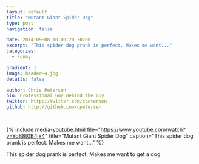```yaml
---
layout: default
title: "Mutant Giant Spider Dog"
type: post
navigation: false

date: 2014-09-08 10:00:20 -0700
excerpt: "This spider dog prank is perfect. Makes me want..."
categories:
  - Funny

gradient: 1
image: header-4.jpg
details: false

author: Chris Petersen
bio: Professional Guy Behind the Guy
twitter: http://twitter.com/cpetersen
github: http://github.com/cpetersen

---
```


{% include media-youtube.html file="https://www.youtube.com/watch?v=YoB8t0B4jx4" title="Mutant Giant Spider Dog" caption="This spider dog prank is perfect. Makes me want..." %}

This spider dog prank is perfect. Makes me want to get a dog.
